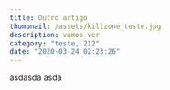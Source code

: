 ```yaml
---
title: Outro artigo
thumbnail: /assets/killzone_teste.jpg
description: vamos ver
category: "teste, 212"
date: "2020-03-24 02:23:26"
---
```


asdasda asda

